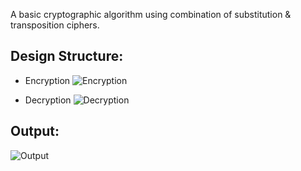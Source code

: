 A basic cryptographic algorithm using combination of substitution & transposition ciphers.
## Design Structure:

* Encryption
![Encryption](https://github.com/rameessahlu/SimpleProductCipher/blob/master/design/design_encrypt.JPG)

* Decryption
![Decryption](https://github.com/rameessahlu/SimpleProductCipher/blob/master/design/design_decrypt.JPG)

## Output:
![Output](https://github.com/rameessahlu/ProductCipher/blob/master/output.jpg)
